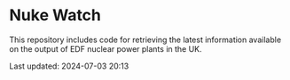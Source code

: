 # Nuke Watch

This repository includes code for retrieving the latest information available on the output of EDF nuclear power plants in the UK.

Last updated: 2024-07-03 20:13